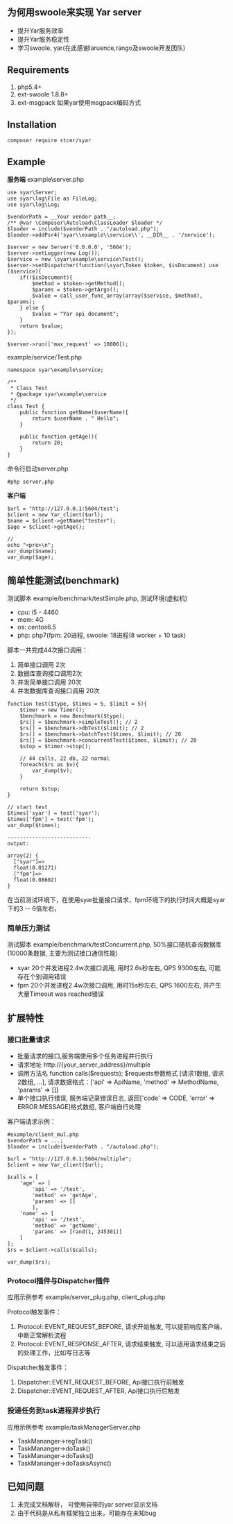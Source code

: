 ## 为何用swoole来实现 Yar server
*   提升Yar服务效率
*   提升Yar服务稳定性
*   学习swoole, yar(在此感谢laruence,rango及swoole开发团队)

## Requirements
1.   php5.4+
1.   ext-swoole 1.8.8+ 
1.   ext-msgpack 如果yar使用msgpack编码方式

## Installation

```
composer require stcer/syar
```

## Example
**服务端**
example\server.php

```
use syar\Server;
use syar\log\File as FileLog;
use syar\log\Log;

$vendorPath = __Your vendor path__;
/** @var \Composer\Autoload\ClassLoader $loader */
$loader = include($vendorPath . "/autoload.php");
$loader->addPsr4('syar\\example\\service\\', __DIR__ . '/service');

$server = new Server('0.0.0.0', '5604');
$server->setLogger(new Log());
$service = new \syar\example\service\Test();
$server->setDispatcher(function(\syar\Token $token, $isDocument) use ($service){
    if(!$isDocument){
        $method = $token->getMethod();
        $params = $token->getArgs();
        $value = call_user_func_array(array($service, $method), $params);
    } else {
        $value = "Yar api document";
    }
    return $value;
});

$server->run(['max_request' => 10000]);

```

example/service/Test.php

```
namespace syar\example\service;

/**
 * Class Test
 * @package syar\example\service
 */
class Test {
	public function getName($userName){
		return $userName . " Hello";
	}

	public function getAge(){
		return 20;
	}
}

```

命令行启动server.php 

```
#php server.php

```

**客户端**
```
$url = "http://127.0.0.1:5604/test";
$client = new Yar_client($url);
$name = $client->getName("tester");
$age = $client->getAge();

//
echo "<pre>\n";
var_dump($name);
var_dump($age);

```



## 简单性能测试(benchmark)
测试脚本 example/benchmark/testSimple.php, 
测试环境(虚拟机)

*   cpu: i5 - 4460
*   mem: 4G
*   os: centos6.5
*   php: php7(fpm: 20进程, swoole: 18进程(8 worker + 10 task)


脚本一共完成44次接口调用：

1.  简单接口调用 2次
1.  数据库查询接口调用2次
1.  并发简单接口调用 20次
1.  并发数据库查询接口调用 20次

```
function test($type, $times = 5, $limit = 5){
    $timer = new Timer();
    $benchmark = new Benchmark($type);
    $rs[] = $benchmark->simpleTest(); // 2
    $rs[] = $benchmark->dbTest($limit); // 2
    $rs[] = $benchmark->batchTest($times, $limit); // 20
    $rs[] = $benchmark->concurrentTest($times, $limit); // 20
    $stop = $timer->stop();

    // 44 calls, 22 db, 22 normal
    foreach($rs as $v){
        var_dump($v);
    }
    
    return $stop;
}

// start test
$times['syar'] = test('syar');
$times['fpm'] = test('fpm');
var_dump($times);

---------------------------
output: 

array(2) {
  ["syar"]=>
  float(0.01271)
  ["fpm"]=>
  float(0.08602)
}

```
在当前测试环境下，在使用syar批量接口请求，fpm环境下的执行时间大概是syar下的3 -- 6倍左右，

### 简单压力测试
测试脚本 example/benchmark/testConcurrent.php, 50%接口随机查询数据库(10000条数据, 主要为测试接口通信性能)

*   syar 20个并发进程2.4w次接口调用, 用时2.6s秒左右, QPS 9300左右, 可能存在个别调用错误
*   fpm 20个并发进程2.4w次接口调用, 用时15s秒左右, QPS 1600左右, 并产生大量Timeout was reached错误


## 扩展特性

### 接口批量请求
*   批量请求的接口,服务端使用多个任务进程并行执行
*   请求地址 http://{your_server_address}/multiple
*   调用方法名 function calls($requests);
    $requests参数格式 [请求1数组, 请求2数组, ...], 
    请求数据格式：['api' => ApiName, 'method' => MethodName, 'params' => []]
*   单个接口执行错误, 服务端记录错误日志, 返回['code' => CODE, 'error' => ERROR MESSAGE]格式数组, 客户端自行处理

客户端请求示例：
```
#example/client_mul.php
$vendorPath = ...;
$loader = include($vendorPath . "/autoload.php");

$url = "http://127.0.0.1:5604/multiple";
$client = new Yar_client($url);

$calls = [
	'age' => [
		'api' => '/test',
		'method' => 'getAge',
		'params' => []
	    ],
	'name' => [
		'api' => '/test',
		'method' => 'getName',
		'params' => [rand(1, 245301)]
	]
];
$rs = $client->calls($calls);

var_dump($rs);
```


### Protocol插件与Dispatcher插件

应用示例参考 example/server_plug.php, client_plug.php

Protocol触发事件：

1.  Protocol::EVENT_REQUEST_BEFORE, 请求开始触发, 可以提前响应客户端， 中断正常解析流程
1.  Protocol::EVENT_RESPONSE_AFTER, 请求结束触发, 可以适用请求结束之后的处理工作，比如写日志等

Dispatcher触发事件：

1.  Dispatcher::EVENT_REQUEST_BEFORE, Api接口执行前触发
1.  Dispatcher::EVENT_REQUEST_AFTER, Api接口执行后触发


### 投递任务到task进程异步执行

应用示例参考 example/taskManagerServer.php

*   TaskMananger->regTask()
*   TaskMananger->doTask()
*   TaskMananger->doTasks()
*   TaskMananger->doTasksAsync()

## 已知问题
1.  未完成文档解析， 可使用自带的yar server显示文档
1.  由于代码是从私有框架独立出来，可能存在未知bug